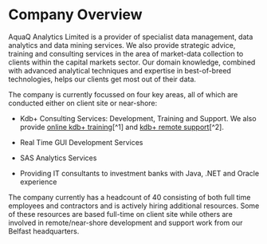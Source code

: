 Company Overview
================

AquaQ Analytics Limited is a provider of specialist data management,
data analytics and data mining services. We also provide strategic
advice, training and consulting services in the area of market-data
collection to clients within the capital markets sector. Our domain
knowledge, combined with advanced analytical techniques and expertise in
best-of-breed technologies, helps our clients get most out of their
data.

The company is currently focussed on four key areas, all of which are
conducted either on client site or near-shore:

-   Kdb+ Consulting Services: Development, Training and Support. We also
    provide [online kdb+ training](http://training.aquaq.co.uk)[^1] and
    [kdb+ remote support](http://support.aquaq.co.uk)[^2].

-   Real Time GUI Development Services

-   SAS Analytics Services

-   Providing IT consultants to investment banks with Java, .NET and
    Oracle experience

The company currently has a headcount of 40 consisting of both full time
employees and contractors and is actively hiring additional resources.
Some of these resources are based full-time on client site while others
are involved in remote/near-shore development and support work from our
Belfast headquarters.